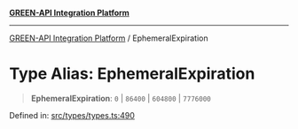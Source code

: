 [**GREEN-API Integration Platform**](../README.md)

***

[GREEN-API Integration Platform](../globals.md) / EphemeralExpiration

# Type Alias: EphemeralExpiration

> **EphemeralExpiration**: `0` \| `86400` \| `604800` \| `7776000`

Defined in: [src/types/types.ts:490](https://github.com/green-api/greenapi-integration/blob/20ab1c18eae4ff2cd48cede03d005dd7127abc0b/src/types/types.ts#L490)

